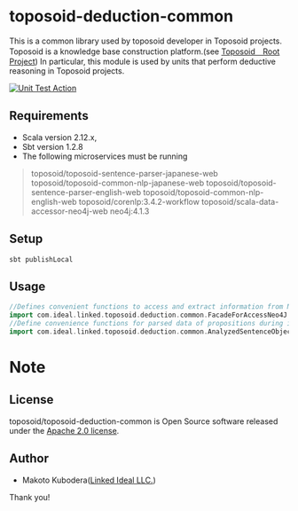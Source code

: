 # toposoid-deduction-common
This is a common library used by toposoid developer in Toposoid projects.
Toposoid is a knowledge base construction platform.(see [Toposoid　Root Project](https://github.com/toposoid/toposoid.git))
In particular, this module is used by units that perform deductive reasoning in Toposoid projects.

[![Unit Test Action](https://github.com/toposoid/toposoid-deduction-common/actions/workflows/action.yml/badge.svg?branch=main)](https://github.com/toposoid/toposoid-deduction-common/actions/workflows/action.yml)

## Requirements
* Scala version 2.12.x,
* Sbt version 1.2.8
* The following microservices must be running
> toposoid/toposoid-sentence-parser-japanese-web
> toposoid/toposoid-common-nlp-japanese-web
> toposoid/toposoid-sentence-parser-english-web
> toposoid/toposoid-common-nlp-english-web
> toposoid/corenlp:3.4.2-workflow
> toposoid/scala-data-accessor-neo4j-web
> neo4j:4.1.3

## Setup
```bssh
sbt publishLocal
```
## Usage
```scala
//Defines convenient functions to access and extract information from Neo4j data during inference
import com.ideal.linked.toposoid.deduction.common.FacadeForAccessNeo4J._
//Define convenience functions for parsed data of propositions during inference
import com.ideal.linked.toposoid.deduction.common.AnalyzedSentenceObjectUtils._
```

# Note


## License
toposoid/toposoid-deduction-common is Open Source software released under the [Apache 2.0 license](https://www.apache.org/licenses/LICENSE-2.0.html).

## Author
* Makoto Kubodera([Linked Ideal LLC.](https://linked-ideal.com/))

Thank you!
